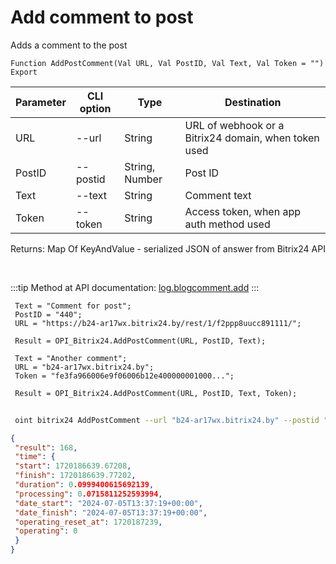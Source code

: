 ﻿---
sidebar_position: 6
---

# Add comment to post
 Adds a comment to the post



`Function AddPostComment(Val URL, Val PostID, Val Text, Val Token = "") Export`

 | Parameter | CLI option | Type | Destination |
 |-|-|-|-|
 | URL | --url | String | URL of webhook or a Bitrix24 domain, when token used |
 | PostID | --postid | String, Number | Post ID |
 | Text | --text | String | Comment text |
 | Token | --token | String | Access token, when app auth method used |

 
 Returns: Map Of KeyAndValue - serialized JSON of answer from Bitrix24 API

<br/>

:::tip
Method at API documentation: [log.blogcomment.add](https://dev.1c-bitrix.ru/rest_help/log/log_blogcomment_add.php)
:::
<br/>


```bsl title="Code example"
 Text = "Comment for post";
 PostID = "440";
 URL = "https://b24-ar17wx.bitrix24.by/rest/1/f2ppp8uucc891111/";
 
 Result = OPI_Bitrix24.AddPostComment(URL, PostID, Text);
 
 Text = "Another comment";
 URL = "b24-ar17wx.bitrix24.by";
 Token = "fe3fa966006e9f06006b12e400000001000...";
 
 Result = OPI_Bitrix24.AddPostComment(URL, PostID, Text, Token);
```
	


```sh title="CLI command example"
 
 oint bitrix24 AddPostComment --url "b24-ar17wx.bitrix24.by" --postid "260" --text %text% --token "56898d66006e9f06006b12e400000001000..."

```

```json title="Result"
{
 "result": 168,
 "time": {
 "start": 1720186639.67208,
 "finish": 1720186639.77202,
 "duration": 0.0999400615692139,
 "processing": 0.0715811252593994,
 "date_start": "2024-07-05T13:37:19+00:00",
 "date_finish": "2024-07-05T13:37:19+00:00",
 "operating_reset_at": 1720187239,
 "operating": 0
 }
}
```
